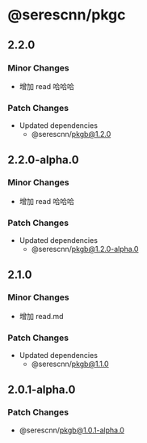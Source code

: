 # @serescnn/pkgc

## 2.2.0

### Minor Changes

- 增加 read 哈哈哈

### Patch Changes

- Updated dependencies
  - @serescnn/pkgb@1.2.0

## 2.2.0-alpha.0

### Minor Changes

- 增加 read 哈哈哈

### Patch Changes

- Updated dependencies
  - @serescnn/pkgb@1.2.0-alpha.0

## 2.1.0

### Minor Changes

- 增加 read.md

### Patch Changes

- Updated dependencies
  - @serescnn/pkgb@1.1.0

## 2.0.1-alpha.0

### Patch Changes

- @serescnn/pkgb@1.0.1-alpha.0
